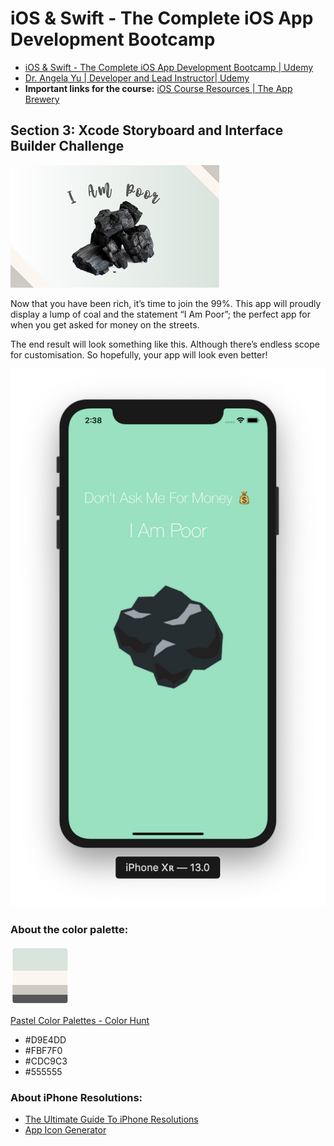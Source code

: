 # iOS & Swift - The Complete iOS App Development Bootcamp
* [iOS & Swift - The Complete iOS App Development Bootcamp | Udemy](https://www.udemy.com/course/ios-13-app-development-bootcamp/)
* [Dr. Angela Yu | Developer and Lead Instructor| Udemy](https://www.udemy.com/user/4b4368a3-b5c8-4529-aa65-2056ec31f37e/)
* **Important links for the course:** [iOS Course Resources | The App Brewery](https://www.appbrewery.co/p/ios-course-resources)

## Section 3: Xcode Storyboard and Interface Builder Challenge
![](README/I_Am_Poor.png)

Now that you have been rich, it’s time to join the 99%. This app will proudly display a lump of coal and the statement “I Am Poor”; the perfect app for when you get asked for money on the streets.

The end result will look something like this. Although there’s endless scope for customisation. So hopefully, your app will look even better!

<span style=“display:block;text-align:center”>![](README/2019-09-17_13-05-34-b202fdc092ca6f4e76075b24a36c6dc8.png)</span>


### About the color palette:

![](README/B4441049-D55A-489D-AF2D-CBA37FD4AEF2.png)

[Pastel Color Palettes - Color Hunt](https://colorhunt.co/palettes/pastel)
* #D9E4DD
* #FBF7F0
* #CDC9C3
* #555555

### About iPhone Resolutions:
* [The Ultimate Guide To iPhone Resolutions](https://www.paintcodeapp.com/news/ultimate-guide-to-iphone-resolutions)
* [App Icon Generator](https://appicon.co/)



